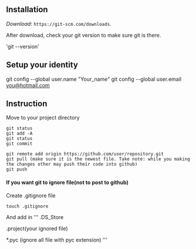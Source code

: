 ## Installation 

*Download*:  `https://git-scm.com/downloads`.

After download, check your git version to make sure git is there.

'git --version'


##  Setup your identity
git config --global user.name "Your_name"
git config --global user.email you@hotmail.com


## Instruction
Move to your project directory  

```
git status
git add -A
git status
git commit

git remote add origin https://github.com/user/repository.git  
git pull (make sure it is the newest file. Take note: while you making the changes other may push their code into github)
git push
```

#### If you want git to ignore file(not to post to github)

Create .gitignore file

`touch .gitignore`

And add in 
'''
.DS_Store

.project(your ignored file)

*.pyc (ignore all file with pyc extension)
'''

